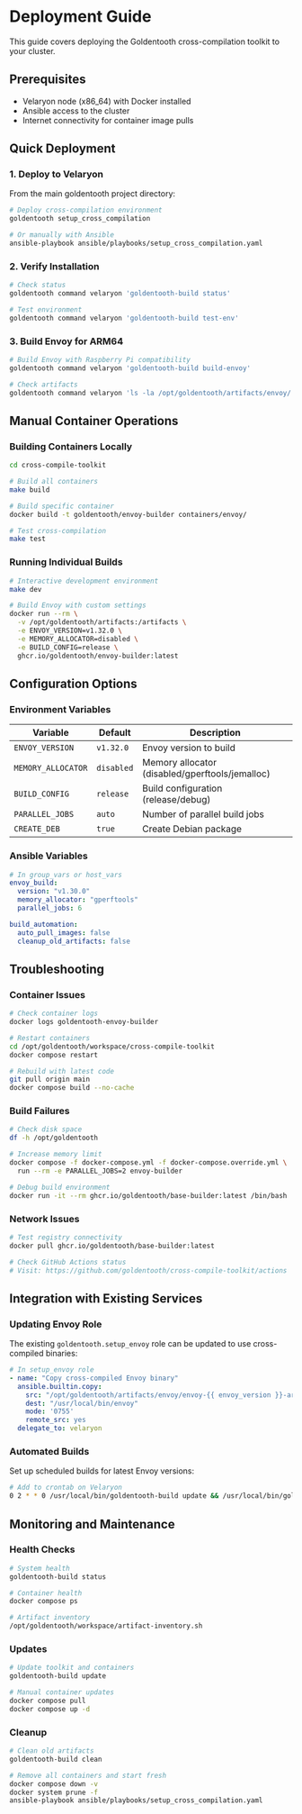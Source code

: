 # Deployment Guide

This guide covers deploying the Goldentooth cross-compilation toolkit to your cluster.

## Prerequisites

- Velaryon node (x86_64) with Docker installed
- Ansible access to the cluster
- Internet connectivity for container image pulls

## Quick Deployment

### 1. Deploy to Velaryon

From the main goldentooth project directory:

```bash
# Deploy cross-compilation environment
goldentooth setup_cross_compilation

# Or manually with Ansible
ansible-playbook ansible/playbooks/setup_cross_compilation.yaml
```

### 2. Verify Installation

```bash
# Check status
goldentooth command velaryon 'goldentooth-build status'

# Test environment
goldentooth command velaryon 'goldentooth-build test-env'
```

### 3. Build Envoy for ARM64

```bash
# Build Envoy with Raspberry Pi compatibility
goldentooth command velaryon 'goldentooth-build build-envoy'

# Check artifacts
goldentooth command velaryon 'ls -la /opt/goldentooth/artifacts/envoy/'
```

## Manual Container Operations

### Building Containers Locally

```bash
cd cross-compile-toolkit

# Build all containers
make build

# Build specific container
docker build -t goldentooth/envoy-builder containers/envoy/

# Test cross-compilation
make test
```

### Running Individual Builds

```bash
# Interactive development environment
make dev

# Build Envoy with custom settings
docker run --rm \
  -v /opt/goldentooth/artifacts:/artifacts \
  -e ENVOY_VERSION=v1.32.0 \
  -e MEMORY_ALLOCATOR=disabled \
  -e BUILD_CONFIG=release \
  ghcr.io/goldentooth/envoy-builder:latest
```

## Configuration Options

### Environment Variables

| Variable | Default | Description |
|----------|---------|-------------|
| `ENVOY_VERSION` | `v1.32.0` | Envoy version to build |
| `MEMORY_ALLOCATOR` | `disabled` | Memory allocator (disabled/gperftools/jemalloc) |
| `BUILD_CONFIG` | `release` | Build configuration (release/debug) |
| `PARALLEL_JOBS` | `auto` | Number of parallel build jobs |
| `CREATE_DEB` | `true` | Create Debian package |

### Ansible Variables

```yaml
# In group_vars or host_vars
envoy_build:
  version: "v1.30.0"
  memory_allocator: "gperftools"
  parallel_jobs: 6

build_automation:
  auto_pull_images: false
  cleanup_old_artifacts: false
```

## Troubleshooting

### Container Issues

```bash
# Check container logs
docker logs goldentooth-envoy-builder

# Restart containers
cd /opt/goldentooth/workspace/cross-compile-toolkit
docker compose restart

# Rebuild with latest code
git pull origin main
docker compose build --no-cache
```

### Build Failures

```bash
# Check disk space
df -h /opt/goldentooth

# Increase memory limit
docker compose -f docker-compose.yml -f docker-compose.override.yml \
  run --rm -e PARALLEL_JOBS=2 envoy-builder

# Debug build environment
docker run -it --rm ghcr.io/goldentooth/base-builder:latest /bin/bash
```

### Network Issues

```bash
# Test registry connectivity
docker pull ghcr.io/goldentooth/base-builder:latest

# Check GitHub Actions status
# Visit: https://github.com/goldentooth/cross-compile-toolkit/actions
```

## Integration with Existing Services

### Updating Envoy Role

The existing `goldentooth.setup_envoy` role can be updated to use cross-compiled binaries:

```yaml
# In setup_envoy role
- name: "Copy cross-compiled Envoy binary"
  ansible.builtin.copy:
    src: "/opt/goldentooth/artifacts/envoy/envoy-{{ envoy_version }}-arm64"
    dest: "/usr/local/bin/envoy"
    mode: '0755'
    remote_src: yes
  delegate_to: velaryon
```

### Automated Builds

Set up scheduled builds for latest Envoy versions:

```bash
# Add to crontab on Velaryon
0 2 * * 0 /usr/local/bin/goldentooth-build update && /usr/local/bin/goldentooth-build build-envoy
```

## Monitoring and Maintenance

### Health Checks

```bash
# System health
goldentooth-build status

# Container health
docker compose ps

# Artifact inventory
/opt/goldentooth/workspace/artifact-inventory.sh
```

### Updates

```bash
# Update toolkit and containers
goldentooth-build update

# Manual container updates
docker compose pull
docker compose up -d
```

### Cleanup

```bash
# Clean old artifacts
goldentooth-build clean

# Remove all containers and start fresh
docker compose down -v
docker system prune -f
ansible-playbook ansible/playbooks/setup_cross_compilation.yaml
```
